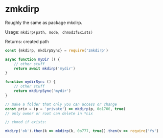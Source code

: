 # zmkdirp

Roughly the same as package mkdirp.

Usage: `mkdirp(path, mode, chmodIfExists)`

Returns: created path

```javascript
const {mkdirp, mkdirpSync} = require('zmkdirp')

async function myDir () {
	// other stuff
	return await mkdirp('mydir')
}

function mydirSync () {
	// other stuff
	return mkdirpSync('mydir')
}

// make a folder that only you can access or change
const priv = (p = 'private') => mkdirp(p, 0o1700, true) 
// only owner or root can delete in *nix

// chmod if exists:

mkdirp('ok').then(k => mkdirp(k, 0o777, true)).then(v => require('fs').lstat(v, (err, stat) => err ? console.error(err) :  (console.log('mode:', stat.mode.toString(8)),console.log(stat)))).catch(console.error)

```

